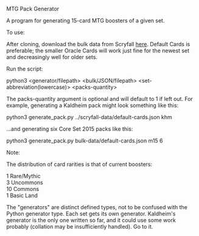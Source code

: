 MTG Pack Generator

A program for generating 15-card MTG boosters of a given set.


To use:

After cloning, download the bulk data from Scryfall [here](https://scryfall.com/docs/api/bulk-data).
Default Cards is preferable; the smaller Oracle Cards will work just fine for the newest set and
decreasingly well for older sets.

Run the script:

  python3 \<generator/filepath\> \<bulk/JSON/filepath\> \<set-abbreviation(lowercase)\> \<packs-quantity\>

The packs-quantity argument is optional and will default to 1 if left out.
For example, generating a Kaldheim pack might look something like this:

  python3 generate_pack.py ../scryfall-data/default-cards.json khm

...and generating six Core Set 2015 packs like this:

  python3 generate_pack.py bulk-data/default-cards.json m15 6

Note:

The distribution of card rarities is that of current boosters:

  1 Rare/Mythic<br />
  3 Uncommons<br />
  10 Commons<br />
  1 Basic Land

The "generators" are distinct defined types, not to be confused with the Python generator type.
Each set gets its own generator. Kaldheim's generator is the only one written so far, and it
could use some work probably (collation may be insufficiently handled). Go to it.
